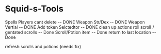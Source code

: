 # Squid-s-Tools

Spells
Players cant delete -- DONE
Weapon Str/Dex -- DONE
Weapon Vertial -- DONE
Add token Selctedtor -- DONE
clean up actions
roll scroll / gentated scrolls -- Done
Scroll/Potion item -- Done
return to last location -- Done

refresh scrolls and potions (needs fix)

